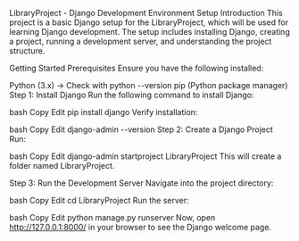 LibraryProject - Django Development Environment Setup
Introduction
This project is a basic Django setup for the LibraryProject, which will be used for learning Django development. The setup includes installing Django, creating a project, running a development server, and understanding the project structure.

Getting Started
Prerequisites
Ensure you have the following installed:

Python (3.x) → Check with python --version
pip (Python package manager)
Step 1: Install Django
Run the following command to install Django:

bash
Copy
Edit
pip install django
Verify installation:

bash
Copy
Edit
django-admin --version
Step 2: Create a Django Project
Run:

bash
Copy
Edit
django-admin startproject LibraryProject
This will create a folder named LibraryProject.

Step 3: Run the Development Server
Navigate into the project directory:

bash
Copy
Edit
cd LibraryProject
Run the server:

bash
Copy
Edit
python manage.py runserver
Now, open http://127.0.0.1:8000/ in your browser to see the Django welcome page.